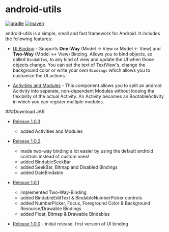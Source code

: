 android-utils
=============
[![gradle](https://img.shields.io/github/tag/int32at/android-utils.svg?label=gradle)](https://jitpack.io/#int32at/android-utils/v1.0.3)
[![maveh](https://img.shields.io/github/tag/int32at/android-utils.svg?label=maven)](https://jitpack.io/#int32at/android-utils/v1.0.3)

android-utils is a simple, small and fast framework for Android. It includes the following features:

* [UI Binding](docs/binding.md) - Supports **One-Way** (Model -> View or Model <- View) and **Two-Way** (Model <-> View) Binding. Allows you to bind objects, so called `Bindables`, to any kind of view and update the UI when those objects change. You can set the text of TextView's, change the background color or write your own `Bindings` which allows you to customize the UI actions.

* [Activities and Modules](/docs/activities.md) - This component allows you to split an android Acitivity into seperate, non-dependent Modules without loosing the flexibility of the actual Activity. An Activity becomes an BootableActivity in which you can register multiple modules.

###Download JAR
* [Release 1.0.3](https://github.com/int32at/android-utils/raw/master/releases/android-utils-1.0.3.jar)
    * added Activities and Modules
    

* [Release 1.0.2](https://github.com/int32at/android-utils/raw/master/releases/android-utils-1.0.2.jar)
    * made two-way binding a lot easier by using the default android controls instead of custom ones!
    * added BindableSeekBar
    * added SeekBar, Bitmap and Disabled Bindings
    * added DateBindable


* [Release 1.0.1](https://github.com/int32at/android-utils/raw/master/releases/android-utils-1.0.1.jar)
    * implemented Two-Way-Binding
    * added BindableEditText & BindableNumberPicker controls
    * added NumberPicker, Focus, Foreground Color & Background Resource/Drawable Bindings
    * added Float, Bitmap & Drawable Bindables


* [Release 1.0.0](https://github.com/int32at/android-utils/raw/master/releases/android-utils-1.0.0.jar) - initial release, first version of UI binding
